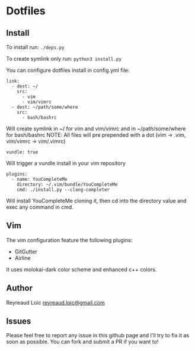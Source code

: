 # Dotfiles

## Install
To install run: `./deps.py`

To create symlink only run: `python3 install.py`

You can configure dotfiles install in config.yml file:

```
link: 
  - dest: ~/
    src:
      - vim
      - vim/vimrc
  - dest: ~/path/some/where
    src:
      - bash/bashrc
```
Will create symlink in ~/ for vim and vim/vimrc and in ~/path/some/where
for bash/bashrc
NOTE: All files will pre prepended with a dot (vim -> .vim, vim/vimrc -> vim/.vimrc)

```
vundle: true
```
Will trigger a vundle install in your vim repository

```
plugins:
  - name: YouCompleteMe
    directory: ~/.vim/bundle/YouCompleteMe
    cmd: ./install.py --clang-completer
```
Will install YouCompleteMe cloning it, then cd into the directory value
and exec any command in cmd. 

## Vim
The vim configuration feature the following plugins:
* GitGutter
* Airline

It uses molokai-dark color scheme and enhanced c++ colors.

## Author
Reyreaud Loic reyreaud.loic@gmail.com

## Issues
Please feel free to report any issue in this github page and I'll try to fix it
as soon as possible. You can fork and submit a PR if you want to!
